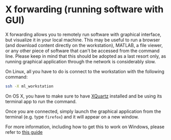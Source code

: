 # X forwarding \(running software with GUI\)
X forwarding allows you to remotely run software with graphical interface, but visualize it in your local machine.
This may be useful to run a browser (and download content directly on the workstation), MATLAB, a file viewer, or any other piece of software that can't be accessed from the command line.
Please keep in mind that this should be adopted as a last resort only, as running graphical application through the network is considerably slow.

On Linux, all you have to do is connect to the workstation with the following command:
```sh
ssh -X ml_workstation
```

On OS X, you have to make sure to have [XQuartz](https://www.xquartz.org/) installed and be using its terminal app to run the command.

Once you are connected, simply launch the graphical application from the terminal (e.g. type `firefox`) and it will appear on a new window.

For more information, including how to get this to work on Windows, please refer to [this guide](https://uisapp2.iu.edu/confluence-prd/pages/viewpage.action?pageId=280461906)
